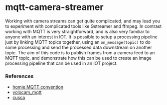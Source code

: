 # mqtt-camera-streamer
Working with camera streams can get quite complicated, and may lead you to experiment with complicated tools like Gstreamer and ffmpeg. In contrast working with MQTT is very straightforward, and is also very familiar to anyone with an interest in IOT. It is possible to setup a processing pipeline just by linking MQTT topics together, using an `on_message(topic)` to do some processing and send the processed data downstream on another topic. The aim of this code is to publish frames from a camera feed to an MQTT topic, and demonstrate how this can be used to create an image processing pipeline that can be used in an IOT project. 

### References
* [homie MQTT convention](https://homieiot.github.io/)
* [yolocam_mqtt](https://github.com/LarsAC/yolocam_mqtt/blob/master/yolo_mqtt_server.py)
* [cusca](https://github.com/dgomes/cusca)
